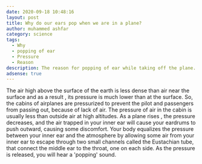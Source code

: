 ```yaml
---
date: 2020-09-18 10:48:16
layout: post
title: Why do our ears pop when we are in a plane?
author: muhammed ashfar
category: science
tags:
  - Why
  - popping of ear
  - Pressure
  - Reason
description: The reason for popping of ear while taking off the plane.
adsense: true
---
```

The air high above the surface of the earth is less dense than air near the surface and as a result , its pressure is much lower than at the surface. So, the cabins of airplanes are pressurized to prevent the pilot and passengers from passing out, because of lack of air. The pressure of air in the cabin is usually less than outside air at high altitudes.
As a plane rises , the pressure decreases, and the air trapped in your inner ear will cause your eardrums to push outward, causing some discomfort. Your body equalizes the pressure between your inner ear and the atmosphere by allowing some air from your inner ear to escape through two small channels called the Eustachian tube, that connect the middle ear to the throat, one on each side. As the pressure is released, you will hear a 'popping' sound.